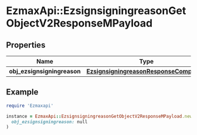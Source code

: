 # EzmaxApi::EzsignsigningreasonGetObjectV2ResponseMPayload

## Properties

| Name | Type | Description | Notes |
| ---- | ---- | ----------- | ----- |
| **obj_ezsignsigningreason** | [**EzsignsigningreasonResponseCompound**](EzsignsigningreasonResponseCompound.md) |  |  |

## Example

```ruby
require 'Ezmaxapi'

instance = EzmaxApi::EzsignsigningreasonGetObjectV2ResponseMPayload.new(
  obj_ezsignsigningreason: null
)
```

